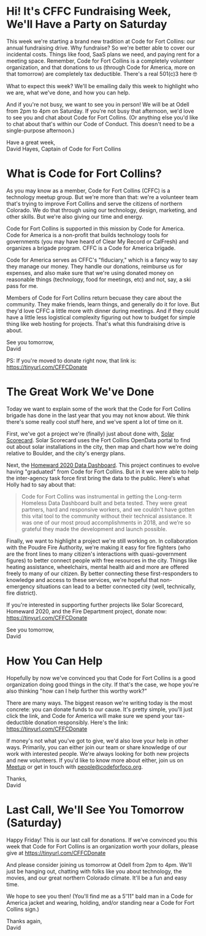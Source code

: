 # Hi! It's CFFC Fundraising Week, We'll Have a Party on Saturday

This week we're starting a brand new tradition at Code for Fort Collins: our annual fundraising drive. Why fundraise? So we're better able to cover our incidental costs. Things like food, SaaS plans we need, and paying rent for a meeting space. Remember, Code for Fort Collins is a completely volunteer organization, and that donations to us (through Code for America, more on that tomorrow) are completely tax deductible. There's a real 501(c)3 here 🤓

What to expect this week? We'll be emailing daily this week to highlight who we are, what we've done, and how you can help.

And if you're not busy, we want to see you in person! We will be at Odell from 2pm to 4pm on Saturday. If you're not busy that afternoon, we'd love to see you and chat about Code for Fort Collins. (Or anything else you'd like to chat about that's within our Code of Conduct. This doesn't need to be a single-purpose afternoon.)

Have a great week,<br>
David Hayes, Captain of Code for Fort Collins

# What is Code for Fort Collins?

As you may know as a member, Code for Fort Collins (CFFC) is a technology meetup group. But we're more than that: we're a volunteer team that's trying to improve Fort Collins and serve the citizens of northern Colorado. We do that through using our technology, design, marketing, and other skills. But we're also giving our time and energy.

Code for Fort Collins is supported in this mission by Code for America. Code for America is a non-profit that builds technology tools for governments (you may have heard of Clear My Record or CalFresh) and organizes a brigade program. CFFC is a Code for America brigade.

Code for America serves as CFFC's "fiduciary," which is a fancy way to say they manage our money. They handle our donations, reimburse us for expenses, and also make sure that we're using donated money on reasonable things (technology, food for meetings, etc) and not, say, a ski pass for me.

Members of Code for Fort Collins return becuase they care about the community. They make friends, learn things, and generally do it for love. But they'd love CFFC a little more with dinner during meetings. And if they could have a little less logistical complexity figuring out how to budget for simple thing like web hosting for projects. That's what this fundraising drive is about.

See you tomorrow,<br>
David

PS: If you're moved to donate right now, that link is: https://tinyurl.com/CFFCDonate

# The Great Work We've Done

Today we want to explain some of the work that the Code for Fort Collins brigade has done in the last year that you may not know about. We think there's some really cool stuff here, and we've spent a lot of time on it.

First, we've got a project we're (finally) just about done with, [Solar Scorecard](http://solar-scorecard.org/). Solar Scorecard uses the Fort Collins OpenData portal to find out about solar installations in the city, then map and chart how we're doing relative to Boulder, and the city's energy plans.

Next, the [Homeward 2020 Data Dashboard](http://www.homeward2020.org/population-dashboard/). This project continues to evolve having "graduated" from Code for Fort Collins. But in it we were able to help the inter-agency task force first bring the data to the public. Here's what Holly had to say about that:

> Code for Fort Collins was instrumental in getting the Long-term Homeless Data Dashboard built and beta tested. They were great partners, hard and responsive workers, and we couldn't have gotten this vital tool to the community without their technical assistance. It was one of our most proud accomplishments in 2018, and we’re so grateful they made the development and launch possible.

Finally, we want to highlight a project we're still working on. In collaboration with the Poudre Fire Authority, we're making it easy for fire fighters (who are the front lines to many citizen's interactions with quasi-government figures) to better connect people with free resources in the city. Things like heating assistance, wheelchairs, mental health aid and more are offered freely to many of our citizen. By better connecting these first-responders to knowledge and access to these services, we're hopeful that non-emergency situations can lead to a better connected city (well, technically, fire district).

If you're interested in supporting further projects like Solar Scorecard, Homeward 2020, and the Fire Department project, donate now: https://tinyurl.com/CFFCDonate

See you tomorrow,<br>
David

# How You Can Help

Hopefully by now we've convinced you that Code for Fort Collins is a good organization doing good things in the city. If that's the case, we hope you're also thinking "how can I help further this worthy work?"

There are many ways. The biggest reason we're writing today is the most concrete: you can donate funds to our cause. It's pretty simple, you'll just click the link, and Code for America will make sure we spend your tax-deductible donation responsibly. Here's the link: https://tinyurl.com/CFFCDonate

If money's not what you've got to give, we'd also love your help in other ways. Primarily, you can either join our team or share knowledge of our work with interested people. We're always looking for both new projects and new volunteers. If you'd like to know more about either, join us on [Meetup](https://www.meetup.com/Code-for-Fort-Collins/) or get in touch with people@codeforfoco.org.

Thanks,<br>
David

# Last Call, We'll See You Tomorrow (Saturday)

Happy Friday! This is our last call for donations. If we've convinced you this week that Code for Fort Collins is an organization worth your dollars, please give at https://tinyurl.com/CFFCDonate

And please consider joining us tomorrow at Odell from 2pm to 4pm. We'll just be hanging out, chatting with folks like you about technology, the movies, and our great northern Colorado climate. It'll be a fun and easy time.

We hope to see you then! (You'll find me as a 5'11" bald man in a Code for America jacket and wearing, holding, and/or standing near a Code for Fort Collins sign.)

Thanks again,<br>
David
